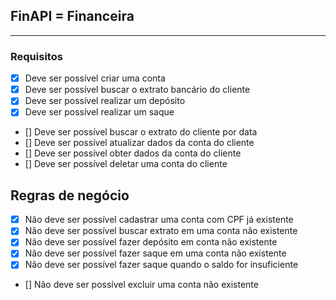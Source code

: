 ## FinAPI = Financeira

---

### Requisitos

- [x] Deve ser possível criar uma conta
- [x] Deve ser possível buscar o extrato bancário do cliente
- [x] Deve ser possível realizar um depósito
- [x] Deve ser possível realizar um saque
- [] Deve ser possível buscar o extrato do cliente por data
- [] Deve ser possível atualizar dados da conta do cliente
- [] Deve ser possível obter dados da conta do cliente
- [] Deve ser possível deletar uma conta do cliente

## Regras de negócio

- [x] Não deve ser possível cadastrar uma conta com CPF já existente
- [x] Não deve ser possível buscar extrato em uma conta não existente
- [x] Não deve ser possível fazer depósito em conta não existente
- [x] Não deve ser possível fazer saque em uma conta não existente
- [x] Não deve ser possível fazer saque quando o saldo for insuficiente
- [] Não deve ser possível excluir uma conta não existente

